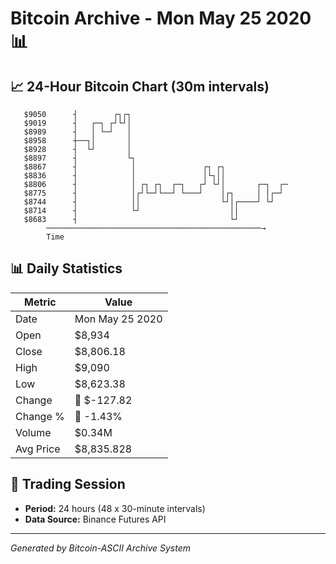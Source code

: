 # Bitcoin Archive - Mon May 25 2020 📊

## 📈 24-Hour Bitcoin Chart (30m intervals)

```
   $9050      ┤        ┌┐┌┐                                    
   $9019      ┤   ┌─┐ ┌┘└┘│                                    
   $8989      ┤   │ └─┘   │                                    
   $8958      ┼──┐│       │                                    
   $8928      ┤  └┘       │                                    
   $8897      ┤           └┐                                   
   $8867      ┤            │               ┌┐ ┌┐               
   $8836      ┤            │               │└┐││               
   $8806      ┤            │ ┌┐ ┌┐  ┌─┐   ┌┘ └┘│       ┌─┐  ┌─ 
   $8775      ┤            │┌┘└─┘└──┘ └───┘    │┌┐     │ │┌─┘  
   $8744      ┤            ││                  └┘│┌────┘ └┘    
   $8714      ┤            └┘                    ││            
   $8683      ┤                                  └┘            
        ────────────────────────────────────────────────→
        Time
```

## 📊 Daily Statistics

| Metric | Value |
|--------|-------|
| Date | Mon May 25 2020 |
| Open | $8,934 |
| Close | $8,806.18 |
| High | $9,090 |
| Low | $8,623.38 |
| Change | 🔴 $-127.82 |
| Change % | 🔴 -1.43% |
| Volume | $0.34M |
| Avg Price | $8,835.828 |

## 📅 Trading Session

- **Period:** 24 hours (48 x 30-minute intervals)
- **Data Source:** Binance Futures API

---
*Generated by Bitcoin-ASCII Archive System*
